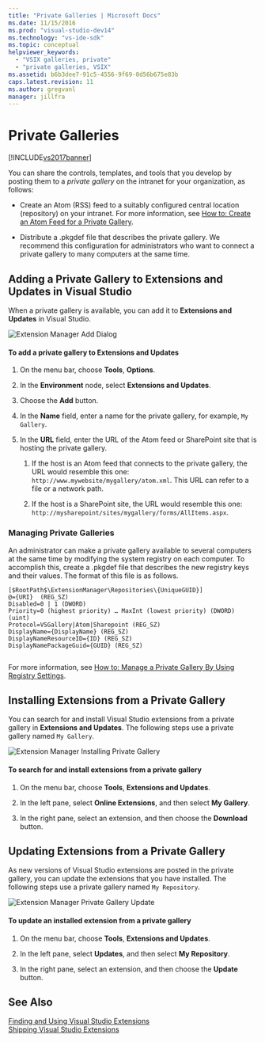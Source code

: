 ```yaml
---
title: "Private Galleries | Microsoft Docs"
ms.date: 11/15/2016
ms.prod: "visual-studio-dev14"
ms.technology: "vs-ide-sdk"
ms.topic: conceptual
helpviewer_keywords: 
  - "VSIX galleries, private"
  - "private galleries, VSIX"
ms.assetid: b6b3dee7-91c5-4556-9f69-0d56b675e83b
caps.latest.revision: 11
ms.author: gregvanl
manager: jillfra
---
```

# Private Galleries
[!INCLUDE[vs2017banner](../includes/vs2017banner.md)]

You can share the controls, templates, and tools that you develop by posting them to a *private gallery* on the intranet for your organization, as follows:  
  
- Create an Atom (RSS) feed to a suitably configured central location (repository) on your intranet. For more information, see [How to: Create an Atom Feed for a Private Gallery](../extensibility/how-to-create-an-atom-feed-for-a-private-gallery.md).  
  
- Distribute a .pkgdef file that describes the private gallery. We recommend this configuration for administrators who want to connect a private gallery to many computers at the same time.  
  
## Adding a Private Gallery to Extensions and Updates in Visual Studio  
 When a private gallery is available, you can add it to **Extensions and Updates** in Visual Studio.  
  
 ![Extension Manager Add Dialog](../extensibility/media/em-adddialog.png "EM_AddDialog")  
  
#### To add a private gallery to Extensions and Updates  
  
1. On the menu bar, choose **Tools**, **Options**.  
  
2. In the **Environment** node, select **Extensions and Updates**.  
  
3. Choose the **Add** button.  
  
4. In the **Name** field, enter a name for the private gallery, for example, `My Gallery`.  
  
5. In the **URL** field, enter the URL of the Atom feed or SharePoint site that is hosting the private gallery.  
  
    1. If the host is an Atom feed that connects to the private gallery, the URL would resemble this one: `http://www.mywebsite/mygallery/atom.xml`.  This URL can refer to a file or a network path.  
  
    2. If the host is a SharePoint site, the URL would resemble this one: `http://mysharepoint/sites/mygallery/forms/AllItems.aspx`.  
  
### Managing Private Galleries  
 An administrator can make a private gallery available to several computers at the same time by modifying the system registry on each computer. To accomplish this, create a .pkgdef file that describes the new registry keys and their values.  The format of this file is as follows.  
  
```  
[$RootPath$\ExtensionManager\Repositories\{UniqueGUID}]  
@={URI}  (REG_SZ)  
Disabled=0 | 1 (DWORD)  
Priority=0 (highest priority) … MaxInt (lowest priority) (DWORD) (uint)  
Protocol=VSGallery|Atom|Sharepoint (REG_SZ)  
DisplayName={DisplayName} (REG_SZ)  
DisplayNameResourceID={ID} (REG_SZ)  
DisplayNamePackageGuid={GUID} (REG_SZ)  
  
```  
  
 For more information, see [How to: Manage a Private Gallery By Using Registry Settings](../extensibility/how-to-manage-a-private-gallery-by-using-registry-settings.md).  
  
## Installing Extensions from a Private Gallery  
 You can search for and install Visual Studio extensions from a private gallery in **Extensions and Updates**. The following steps use a private gallery named `My Gallery`.  
  
 ![Extension Manager Installing Private Gallery](../extensibility/media/em.png "EM_")  
  
#### To search for and install extensions from a private gallery  
  
1. On the menu bar, choose **Tools**, **Extensions and Updates**.  
  
2. In the left pane, select **Online Extensions**, and then select **My Gallery**.  
  
3. In the right pane, select an extension, and then choose the **Download** button.  
  
## Updating Extensions from a Private Gallery  
 As new versions of Visual Studio extensions are posted in the private gallery, you can update the extensions that you have installed. The following steps use a private gallery named `My Repository`.  
  
 ![Extension Manager Private Gallery Update](../extensibility/media/em-update.png "EM_Update")  
  
#### To update an installed extension from a private gallery  
  
1. On the menu bar, choose **Tools**, **Extensions and Updates**.  
  
2. In the left pane, select **Updates**, and then select **My Repository**.  
  
3. In the right pane, select an extension, and then choose the **Update** button.  
  
## See Also  
 [Finding and Using Visual Studio Extensions](../ide/finding-and-using-visual-studio-extensions.md)   
 [Shipping Visual Studio Extensions](../extensibility/shipping-visual-studio-extensions.md)
